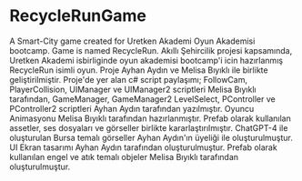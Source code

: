 # RecycleRunGame
A Smart-City game created for Uretken Akademi </code16> Oyun Akademisi bootcamp. Game is named RecycleRun. Akıllı Şehircilik projesi kapsamında, Uretken Akademi isbirliginde oyun akademisi bootcamp'i icin hazırlanmış RecycleRun isimli oyun. Proje Ayhan Aydın ve Melisa Bıyıklı ile birlikte geliştirilmiştir. Proje'de yer alan c# script paylaşımı; FollowCam, PlayerCollision, UIManager ve UIManager2 scriptleri Melisa Bıyıklı tarafından, GameManager, GameManager2 LevelSelect, PController ve PController2 scriptleri Ayhan Aydın tarafından yazılmıştır. Oyuncu Animasyonu Melisa Bıyıklı tarafından hazırlanmıştır. Prefab olarak kullanılan assetler, ses dosyaları ve görseller birlikte kararlaştırılmıştır. ChatGPT-4 ile oluşturulan Bursa temalı görseller Ayhan Aydın'ın üyeliği ile oluşturulmuştur. UI Ekran tasarımı Ayhan Aydın tarafından oluşturulmuştur. Prefab olarak kullanılan engel ve atık temalı objeler Melisa Bıyıklı tarafından oluşturulmuştur.
